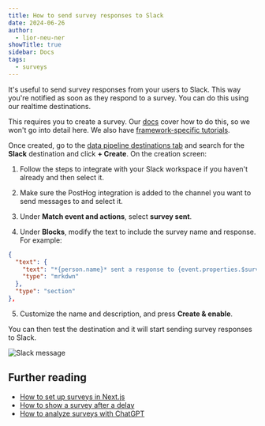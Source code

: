 ```yaml
---
title: How to send survey responses to Slack
date: 2024-06-26
author:
  - lior-neu-ner
showTitle: true
sidebar: Docs
tags:
  - surveys
---
```


It's useful to send survey responses from your users to Slack. This way you're notified as soon as they respond to a survey. You can do this using our realtime destinations.

This requires you to create a survey. Our [docs](/docs/surveys/creating-surveys) cover how to do this, so we won't go into detail here. We also have [framework-specific tutorials](/docs/surveys/tutorials#framework-guides).

Once created, go to the [data pipeline destinations tab](https://us.posthog.com/pipeline/destinations) and search for the **Slack** destination and click **+ Create**. On the creation screen:

1. Follow the steps to integrate with your Slack workspace if you haven't already and then select it.

2. Make sure the PostHog integration is added to the channel you want to send messages to and select it.

3. Under **Match event and actions**, select **survey sent**.

4. Under **Blocks**, modify the text to include the survey name and response. For example:

```json
{
  "text": {
    "text": "*{person.name}* sent a response to {event.properties.$survey_name}: {event.properties.$survey_response}",
    "type": "mrkdwn"
  },
  "type": "section"
},
```

5. Customize the name and description, and press **Create & enable**.

<ProductScreenshot
    imageLight="https://res.cloudinary.com/dmukukwp6/image/upload/Clean_Shot_2024_09_27_at_11_13_44_2x_c72ef7d42e.png"
    imageDark="https://res.cloudinary.com/dmukukwp6/image/upload/Clean_Shot_2024_09_27_at_11_14_01_2x_abcf087a94.png"
    alt="Create Slack destination"
    classes="rounded"
/>

You can then test the destination and it will start sending survey responses to Slack.

![Slack message](https://res.cloudinary.com/dmukukwp6/image/upload/Clean_Shot_2024_09_27_at_11_21_34_2x_d12f7509fb.png)

## Further reading

- [How to set up surveys in Next.js](/tutorials/nextjs-surveys)
- [How to show a survey after a delay](/tutorials/delayed-survey)
- [How to analyze surveys with ChatGPT](/tutorials/analyze-surveys-with-chatgpt)

<NewsletterForm />